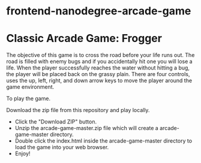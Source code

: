 frontend-nanodegree-arcade-game
===============================

Classic Arcade Game: Frogger
===============================
The objective of this game is to cross the road before your life runs out. The road is filled with enemy bugs and if you accidentally hit one you will lose a life.  When the player successfully reaches the water without hitting a bug, the player will be placed back on the grassy plain. 
There are four controls, uses the up, left, right, and down arrow keys to move the player around the game environment.

To play the game.

Download the zip file from this repository and play locally.
   - Click the "Download ZIP" button.
   - Unzip the arcade-game-master.zip file which will create a arcade-game-master directory.
   - Double click the index.html inside the arcade-game-master directory to load the game into your web browser.
   - Enjoy!
